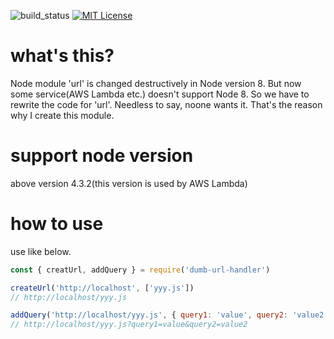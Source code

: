 ![build_status](https://travis-ci.org/rchaser53/url-handler.svg?branch=master)
[![MIT License](http://img.shields.io/badge/license-MIT-blue.svg?style=flat)](LICENSE)

# what's this?

Node module 'url' is changed destructively in Node version 8. But now some service(AWS Lambda etc.) doesn't support Node 8. So we have to rewrite the code for 'url'. Needless to say, noone wants it. That's the reason why I create this module.

# support node version

above version 4.3.2(this version is used by AWS Lambda)

# how to use

use like below.

```javascript
const { creatUrl, addQuery } = require('dumb-url-handler')

createUrl('http://localhost', ['yyy.js'])
// http://localhost/yyy.js

addQuery('http://localhost/yyy.js', { query1: 'value', query2: 'value2' })
// http://localhost/yyy.js?query1=value&query2=value2
```
